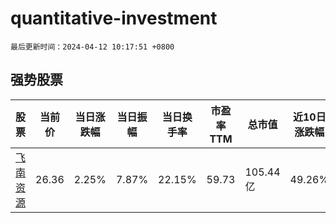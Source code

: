 # quantitative-investment

`最后更新时间：2024-04-12 10:17:51 +0800`

## 强势股票

|股票|当前价|当日涨跌幅|当日振幅|当日换手率|市盈率TTM|总市值|近10日涨跌幅|
|----|----|----|----|----|----|----|----|
|[飞南资源](https://xueqiu.com/S/SZ301500)|26.36|2.25%|7.87%|22.15%|59.73|105.44亿|49.26%|
